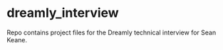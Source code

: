 # dreamly_interview
Repo contains project files for the Dreamly technical interview for Sean Keane.
